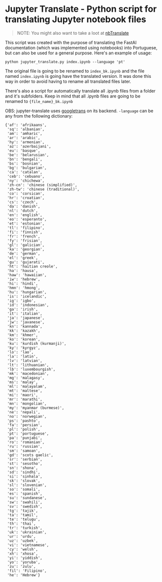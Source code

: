 # Jupyter Translate - Python script for translating Jupyter notebook files

> NOTE: You might also want to take a loot at [nbTranslate](https://jupyter-contrib-nbextensions.readthedocs.io/en/latest/nbextensions/nbTranslate/README.html)

This script was created with the purpose of translating the FastAI documentation (which was implemented using notebooks) into Portuguese, but can also be used for a general purpose. Here's an example of usage:

```
python jupyter_translate.py index.ipynb --language 'pt'
```

The original file is going to be renamed to `index_bk.ipynb` and the file named `index.ipynb` is going have the translated version. It was done this way in order to avoid having to rename all translated files later. 

There's also a script for automatically translate all .ipynb files from a folder and it's subfolders. Keep in mind that all .ipynb files are going to be renamed to `{file_name}_bk.ipynb`

OBS: jupyter-translate uses [googletrans](https://py-googletrans.readthedocs.io/en/latest/) on its backend. `-language` can be any from the following dictionary:
```
{'af': 'afrikaans',
 'sq': 'albanian',
 'am': 'amharic',
 'ar': 'arabic',
 'hy': 'armenian',
 'az': 'azerbaijani',
 'eu': 'basque',
 'be': 'belarusian',
 'bn': 'bengali',
 'bs': 'bosnian',
 'bg': 'bulgarian',
 'ca': 'catalan',
 'ceb': 'cebuano',
 'ny': 'chichewa',
 'zh-cn': 'chinese (simplified)',
 'zh-tw': 'chinese (traditional)',
 'co': 'corsican',
 'hr': 'croatian',
 'cs': 'czech',
 'da': 'danish',
 'nl': 'dutch',
 'en': 'english',
 'eo': 'esperanto',
 'et': 'estonian',
 'tl': 'filipino',
 'fi': 'finnish',
 'fr': 'french',
 'fy': 'frisian',
 'gl': 'galician',
 'ka': 'georgian',
 'de': 'german',
 'el': 'greek',
 'gu': 'gujarati',
 'ht': 'haitian creole',
 'ha': 'hausa',
 'haw': 'hawaiian',
 'iw': 'hebrew',
 'hi': 'hindi',
 'hmn': 'hmong',
 'hu': 'hungarian',
 'is': 'icelandic',
 'ig': 'igbo',
 'id': 'indonesian',
 'ga': 'irish',
 'it': 'italian',
 'ja': 'japanese',
 'jw': 'javanese',
 'kn': 'kannada',
 'kk': 'kazakh',
 'km': 'khmer',
 'ko': 'korean',
 'ku': 'kurdish (kurmanji)',
 'ky': 'kyrgyz',
 'lo': 'lao',
 'la': 'latin',
 'lv': 'latvian',
 'lt': 'lithuanian',
 'lb': 'luxembourgish',
 'mk': 'macedonian',
 'mg': 'malagasy',
 'ms': 'malay',
 'ml': 'malayalam',
 'mt': 'maltese',
 'mi': 'maori',
 'mr': 'marathi',
 'mn': 'mongolian',
 'my': 'myanmar (burmese)',
 'ne': 'nepali',
 'no': 'norwegian',
 'ps': 'pashto',
 'fa': 'persian',
 'pl': 'polish',
 'pt': 'portuguese',
 'pa': 'punjabi',
 'ro': 'romanian',
 'ru': 'russian',
 'sm': 'samoan',
 'gd': 'scots gaelic',
 'sr': 'serbian',
 'st': 'sesotho',
 'sn': 'shona',
 'sd': 'sindhi',
 'si': 'sinhala',
 'sk': 'slovak',
 'sl': 'slovenian',
 'so': 'somali',
 'es': 'spanish',
 'su': 'sundanese',
 'sw': 'swahili',
 'sv': 'swedish',
 'tg': 'tajik',
 'ta': 'tamil',
 'te': 'telugu',
 'th': 'thai',
 'tr': 'turkish',
 'uk': 'ukrainian',
 'ur': 'urdu',
 'uz': 'uzbek',
 'vi': 'vietnamese',
 'cy': 'welsh',
 'xh': 'xhosa',
 'yi': 'yiddish',
 'yo': 'yoruba',
 'zu': 'zulu',
 'fil': 'Filipino',
 'he': 'Hebrew'}
 ```


